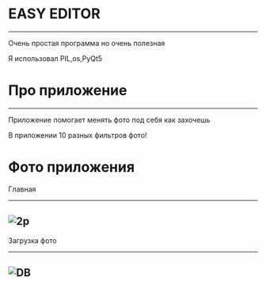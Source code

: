 # EASY EDITOR
-------------------------------------------------------------------------------------------------------------------------------------------------------------------------
Очень простая программа но очень полезная

Я использовал PIL,os,PyQt5


# Про приложение
-------------------------------------------------------------------------------------------------------------------------------------------------------------------------
Приложение помогает менять фото под себя как захочешь

В приложении 10 разных фильтров фото!

# Фото приложения

Главная

-------------------------------------------------------------------------------------------------------------------------------------------------------------------------
![2р](https://user-images.githubusercontent.com/103049671/161776310-2fc416a4-ab3f-42cc-af98-cd938a9426dd.PNG)
-------------------------------------------------------------------------------------------------------------------------------------------------------------------------

Загрузка фото

-------------------------------------------------------------------------------------------------------------------------------------------------------------------------
![DB](https://user-images.githubusercontent.com/103049671/161776629-62fdcd2e-06b6-4cdd-9b6b-051c2c5f0357.PNG)
-------------------------------------------------------------------------------------------------------------------------------------------------------------------------
